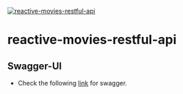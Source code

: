 [![reactive-movies-restful-api](https://github.com/dilipsundarraj1/reactive-movies-restful-api/actions/workflows/gradle.yml/badge.svg)](https://github.com/dilipsundarraj1/reactive-movies-restful-api/actions/workflows/gradle.yml)

# reactive-movies-restful-api

## Swagger-UI

-   Check the following [link](http://localhost:8080/movies/swagger-ui.html) for swagger.



